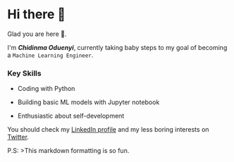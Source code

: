 # Hi there 👋

Glad you are here 🤗. 

I'm ***Chidinma Oduenyi***,  currently taking baby steps to my goal of becoming a `Machine Learning Engineer`.

### Key Skills

* Coding with Python

* Building basic ML models with Jupyter notebook

* Enthusiastic about self-development

You should check my [LinkedIn profile](https://www.linkedin.com/in/chidinmaoduenyi) and my less boring interests on [Twitter](https://twitter.com/Chisequ).



P.S: >This markdown formatting is so fun.

<!--
**Chisequ/Chisequ** is a ✨ _special_ ✨ repository because its `README.md` (this file) appears on your GitHub profile.

Here are some ideas to get you started:

- 🔭 I’m currently working on ...
- 🌱 I’m currently learning ...
- 👯 I’m looking to collaborate on ...
- 🤔 I’m looking for help with ...
- 💬 Ask me about ...
- 📫 How to reach me: ...
- 😄 Pronouns: ...
- ⚡ Fun fact: ...
-->

